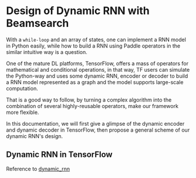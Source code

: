 # Design of Dynamic RNN with Beamsearch
With a `while-loop` and an array of states, one can implement a RNN model in Python easily,
while how to build a RNN using Paddle operators in the similar intuitive way is a question.

One of the mature DL platforms, TensorFlow, offers a mass of operators for mathematical and conditional operations,
in that way, TF users can simulate the Python-way and uses some dynamic RNN, encoder or decoder to build a RNN model represented as a graph and the model supports large-scale computation.

That is a good way to follow, by turning a complex algorithm into the combination of several highly-reusable operators, make our framework more flexible.

In this documentation, we will first give a glimpse of the dynamic encoder and dynamic decoder in TensorFlow, then propose a general scheme of our dynamic RNN's design.

## Dynamic RNN in TensorFlow
Reference to [dynamic_rnn](https://github.com/tensorflow/tensorflow/blob/r1.3/tensorflow/python/ops/rnn.py#L443)
